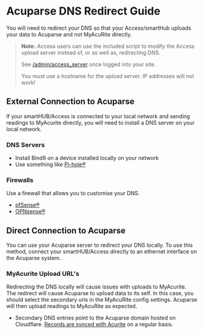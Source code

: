 # Acuparse DNS Redirect Guide

You will need to redirect your DNS so that your Access/smartHub uploads your data to Acuparse and not MyAcuRite directly.
> **Note:** Access users can use the included script to modify the Access upload server instead of, or as well as, redirecting DNS.
>
>See [/admin/access_server](/admin/access_server) once logged into your site.
>
>You must use a hostname for the upload server. IP addresses will not work!

## External Connection to Acuparse

If your smartHUB/Access is connected to your local network and sending readings to MyAcurite directly, you will need to
install a DNS server on your local network.

### DNS Servers

- Install Bind9 on a device installed locally on your network
- Use something like [Pi-hole®](https://pi-hole.net)

### Firewalls

Use a firewall that allows you to customise your DNS.

- [pfSense®](https://www.pfsense.org/)
- [OPNsense®](https://opnsense.org/)

## Direct Connection to Acuparse

You can use your Acuparse server to redirect your DNS locally. To use this method, connect your smartHUB/Access directly
to an ethernet interface on the Acuparse system.

### MyAcurite Upload URL's

Redirecting the DNS locally will cause issues with uploads to MyAcurite. The redirect will cause Acuparse to upload data
to its self. In this case, you should select the secondary urls in the MyAcuRite config settings. Acuparse will then upload
readings to MyAcuRite as expected.

- Secondary DNS entries point to the Acuparse domain hosted on Cloudflare.
[Records are synced with Acurite](https://gitlab.com/acuparse/dns_sync/-/pipelines) on a regular basis.
